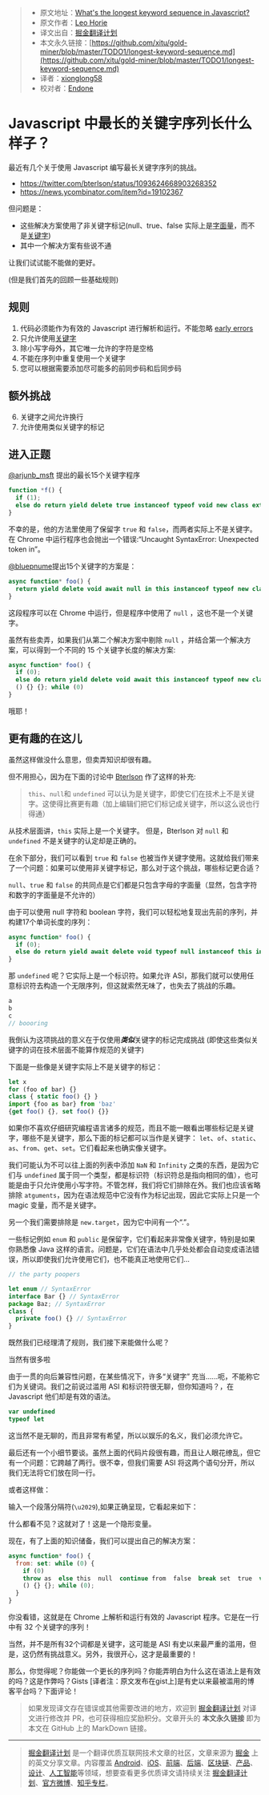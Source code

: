 > * 原文地址：[What's the longest keyword sequence in Javascript?](https://gist.github.com/lhorie/c0d9fd9b2aa215f4984f3ce1c8fd01bf)
> * 原文作者：[Leo Horie](https://mithril.js.org/)
> * 译文出自：[掘金翻译计划](https://github.com/xitu/gold-miner)
> * 本文永久链接：[https://github.com/xitu/gold-miner/blob/master/TODO1/longest-keyword-sequence.md](https://github.com/xitu/gold-miner/blob/master/TODO1/longest-keyword-sequence.md)
> * 译者：[xionglong58](https://github.com/xionglong58)
> * 校对者：[Endone](https://github.com/Endone)

# Javascript 中最长的关键字序列长什么样子？

最近有几个关于使用 Javascript 编写最长关键字序列的挑战。

* https://twitter.com/bterlson/status/1093624668903268352
* https://news.ycombinator.com/item?id=19102367

但问题是：

* 这些解决方案使用了非关键字标记(null、true、false 实际上是[字面量](https://tc39.github.io/ecma262/#prod-Literal)，而不是[关键字](https://tc.github.io/ecma262/#prod-Keyword))
* 其中一个解决方案有些说不通

让我们试试能不能做的更好。

(但是我们首先的回顾一些基础规则)

## 规则

1) 代码必须能作为有效的 Javascript 进行解析和运行。不能忽略 [early errors](https://tc39.github.io/ecma262/#early-error)
2) 只允许使用[关键字](https://tc39.github.io/ecma262/#sec-keywords)
3) 除小写字母外，其它唯一允许的字符是空格
4) 不能在序列中重复使用一个关键字
5) 您可以根据需要添加尽可能多的前同步码和后同步码

## 额外挑战

6) 关键字之间允许换行
7) 允许使用类似关键字的标记

## 进入正题

[@arjunb_msft](https://twitter.com/arjunb_msft) 提出的最长15个关键字程序

```js
function *f() {
  if (1);
  else do return yield delete true instanceof typeof void new class extends false in this {}; while (1)
}
```

不幸的是，他的方法里使用了保留字 `true` 和 `false`，而两者实际上不是关键字。在 Chrome 中运行程序也会抛出一个错误:“Uncaught SyntaxError: Unexpected token in”。

[@bluepnume](https://news.ycombinator.com/user?id=bluepnume)提出15个关键字的方案是：

```js
async function* foo() {
  return yield delete void await null in this instanceof typeof new class extends async function () {} {}
}
```

这段程序可以在 Chrome 中运行，但是程序中使用了 `null` ，这也不是一个关键字。

虽然有些卖弄，如果我们从第二个解决方案中剔除 `null` ，并结合第一个解决方案，可以得到一个不同的 15 个关键字长度的解决方案:

```js
async function* foo() {
  if (0);
  else do return yield delete void await this instanceof typeof new class extends async function
  () {} {}; while (0)
}
```

哦耶！

## 更有趣的在这儿

虽然这样做没什么意思，但卖弄知识却很有趣。

但不用担心，因为在下面的讨论中 [Bterlson](https://twitter.com/bterlson/status/1093651943325483008) 作了这样的补充:

> `this`、`null`和 `undefined` 可以认为是关键字，即使它们在技术上不是关键字。这使得比赛更有趣（加上编辑们把它们标记成关键字，所以这么说也行得通）

从技术层面讲，`this` 实际上是一个关键字。 但是，Bterlson 对 `null` 和 `undefined` 不是关键字的认定却是正确的。

在余下部分，我们可以看到 `true` 和 `false` 也被当作关键字使用。这就给我们带来了一个问题：如果可以使用非关键字标记，那么对于这个挑战，哪些标记更合适？

`null`、`true` 和 `false` 的共同点是它们都是只包含字母的字面量（显然，包含字符和数字的字面量是不允许的） 

由于可以使用 null 字符和 boolean 字符，我们可以轻松地复现出先前的序列，并构建17个单词长度的序列：

```js
async function* foo() {
  if (0);
  else do return yield await delete void typeof null instanceof this in new class extends async function () {} {}; while (0);
}
```

那 `undefined` 呢？它实际上是一个标识符。如果允许 ASI，那我们就可以使用任意标识符去构造一个无限序列，但这就索然无味了，也失去了挑战的乐趣。

```js
a
b
c
// boooring
```

我倒认为这项挑战的意义在于仅使用***类似***关键字的标记完成挑战 (即使这些类似关键字的词在技术层面不能算作规范的关键字)

下面是一些像是关键字实际上不是关键字的标记：

```js
let x
for (foo of bar) {}
class { static foo() {} }
import {foo as bar} from 'baz'
{get foo() {}, set foo() {}}
```

如果你不喜欢仔细研究编程语言诸多的规范，而且不能一眼看出哪些标记是关键字，哪些不是关键字，那么下面的标记都可以当作是关键字： `let`、`of`、`static`、`as`、`from`、`get`、`set`。它们看起来也确实像关键字。

我们可能认为不可以往上面的列表中添加 `NaN` 和 `Infinity` 之类的东西，是因为它们与 `undefined` 属于同一个类型，都是标识符（标识符总是指向相同的值），也可能是由于只允许使用小写字符。不管怎样，我们将它们排除在外。我们也应该省略排除 `atguments`，因为在语法规范中它没有作为标记出现，因此它实际上只是一个magic 变量，而不是关键字。

另一个我们需要排除是 `new.target`，因为它中间有一个“.”。

一些标记例如 `enum` 和 `public` 是保留字，它们看起来非常像关键字，特别是如果你熟悉像 Java 这样的语言。问题是，它们在语法中几乎处处都会自动变成语法错误，所以即使我们允许使用它们，也不能真正地使用它们…

```js
// the party poopers

let enum // SyntaxError
interface Bar {} // SyntaxError
package Baz; // SyntaxError
class {
  private foo() {} // SyntaxError
}
```

既然我们已经理清了规则，我们接下来能做什么呢？

当然有很多啦

由于一贯的向后兼容性问题，在某些情况下，许多“关键字” 充当......呃，不能称它们为关键词。我们之前说过滥用 ASI 和标识符很无聊，但你知道吗？，在 Javascript 他们却是有效的语法。

```js
var undefined
typeof let
```

这当然不是无聊的，而且非常有希望，所以以娱乐的名义，我们必须允许它。

最后还有一个小细节要谈。虽然上面的代码片段很有趣，而且让人眼花缭乱，但它有一个问题：它跨越了两行。很不幸，但我们需要 ASI 将这两个语句分开，所以我们无法将它们放在同一行。

或者这样做：

输入一个段落分隔符(`\u2029`),如果正确呈现，它看起来如下：<code></code>

什么都看不见？这就对了！这是一个隐形变量。

现在，有了上面的知识储备，我们可以提出自己的解决方案：

```js
async function* foo() {
  from: set: while (0) {
    if (0)
    throw as  else this  null  continue from  false  break set  true  var let  debugger  do return yield await delete void typeof get instanceof static in new class of extends async function undefined
    () {} {}; while (0);
  }
}
```

你没看错，这就是在 Chrome 上解析和运行有效的 Javascript 程序。它是在一行中有 32 个关键字的序列！

当然，并不是所有32个词都是关键字，这可能是 ASI 有史以来最严重的滥用，但是，这仍然有挑战意义。另外，我很开心，这才是最重要的！

那么，你觉得呢？你能做一个更长的序列吗？你能弄明白为什么这在语法上是有效的吗？这是作弊吗？Gists [译者注：原文发布在gist上]是有史以来最被滥用的博客平台吗？下面评论！

> 如果发现译文存在错误或其他需要改进的地方，欢迎到 [掘金翻译计划](https://github.com/xitu/gold-miner) 对译文进行修改并 PR，也可获得相应奖励积分。文章开头的 **本文永久链接** 即为本文在 GitHub 上的 MarkDown 链接。

---

> [掘金翻译计划](https://github.com/xitu/gold-miner) 是一个翻译优质互联网技术文章的社区，文章来源为 [掘金](https://juejin.im) 上的英文分享文章。内容覆盖 [Android](https://github.com/xitu/gold-miner#android)、[iOS](https://github.com/xitu/gold-miner#ios)、[前端](https://github.com/xitu/gold-miner#前端)、[后端](https://github.com/xitu/gold-miner#后端)、[区块链](https://github.com/xitu/gold-miner#区块链)、[产品](https://github.com/xitu/gold-miner#产品)、[设计](https://github.com/xitu/gold-miner#设计)、[人工智能](https://github.com/xitu/gold-miner#人工智能)等领域，想要查看更多优质译文请持续关注 [掘金翻译计划](https://github.com/xitu/gold-miner)、[官方微博](http://weibo.com/juejinfanyi)、[知乎专栏](https://zhuanlan.zhihu.com/juejinfanyi)。
